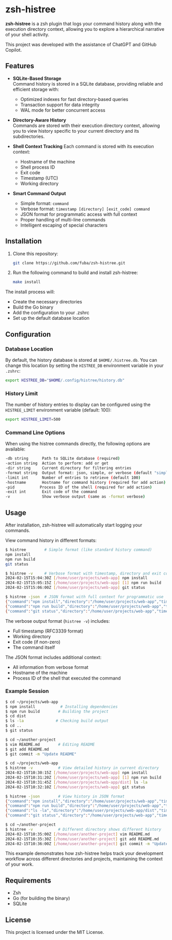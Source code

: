 # zsh-histree

**zsh-histree** is a zsh plugin that logs your command history along with the execution directory context, allowing you to explore a hierarchical narrative of your shell activity.

This project was developed with the assistance of ChatGPT and GitHub Copilot.

## Features

- **SQLite-Based Storage**  
  Command history is stored in a SQLite database, providing reliable and efficient storage with:
  - Optimized indexes for fast directory-based queries
  - Transaction support for data integrity
  - WAL mode for better concurrent access

- **Directory-Aware History**  
  Commands are stored with their execution directory context, allowing you to view history specific to your current directory and its subdirectories.

- **Shell Context Tracking**
  Each command is stored with its execution context:
  - Hostname of the machine
  - Shell process ID
  - Exit code
  - Timestamp (UTC)
  - Working directory

- **Smart Command Output**
  - Simple format: `command`
  - Verbose format: `timestamp [directory] [exit_code] command`
  - JSON format for programmatic access with full context
  - Proper handling of multi-line commands
  - Intelligent escaping of special characters

## Installation

1. Clone this repository:
    ```sh
    git clone https://github.com/fuba/zsh-histree.git
    ```

2. Run the following command to build and install zsh-histree:
    ```sh
    make install
    ```

The install process will:
- Create the necessary directories
- Build the Go binary
- Add the configuration to your .zshrc
- Set up the default database location

## Configuration

### Database Location
By default, the history database is stored at `$HOME/.histree.db`. You can change this location by setting the `HISTREE_DB` environment variable in your `.zshrc`:

```zsh
export HISTREE_DB="$HOME/.config/histree/history.db"
```

### History Limit
The number of history entries to display can be configured using the `HISTREE_LIMIT` environment variable (default: 100):

```zsh
export HISTREE_LIMIT=500
```

### Command Line Options

When using the histree commands directly, the following options are available:

```sh
-db string      Path to SQLite database (required)
-action string  Action to perform: add or get
-dir string     Current directory for filtering entries
-format string  Output format: json, simple, or verbose (default "simple")
-limit int      Number of entries to retrieve (default 100)
-hostname       Hostname for command history (required for add action)
-pid           Process ID of the shell (required for add action)
-exit int       Exit code of the command
-v              Show verbose output (same as -format verbose)
```

## Usage

After installation, zsh-histree will automatically start logging your commands.

View command history in different formats:
```sh
$ histree        # Simple format (like standard history command)
npm install
npm run build
git status

$ histree -v     # Verbose format with timestamp, directory and exit code
2024-02-15T15:04:30Z [/home/user/projects/web-app] npm install
2024-02-15T15:05:15Z [/home/user/projects/web-app] [1] npm run build
2024-02-15T15:06:00Z [/home/user/projects/web-app] git status

$ histree -json  # JSON format with full context for programmatic use
{"command":"npm install","directory":"/home/user/projects/web-app","timestamp":"2024-02-15T15:04:30Z","exit_code":0,"hostname":"laptop","process_id":1234}
{"command":"npm run build","directory":"/home/user/projects/web-app","timestamp":"2024-02-15T15:05:15Z","exit_code":1,"hostname":"laptop","process_id":1234}
{"command":"git status","directory":"/home/user/projects/web-app","timestamp":"2024-02-15T15:06:00Z","exit_code":0,"hostname":"laptop","process_id":1234}
```

The verbose output format (`histree -v`) includes:
- Full timestamp (RFC3339 format)
- Working directory
- Exit code (if non-zero)
- The command itself

The JSON format includes additional context:
- All information from verbose format
- Hostname of the machine
- Process ID of the shell that executed the command

### Example Session

```sh
$ cd ~/projects/web-app
$ npm install           # Installing dependencies
$ npm run build        # Building the project
$ cd dist
$ ls -la              # Checking build output
$ cd ..
$ git status

$ cd ~/another-project
$ vim README.md        # Editing README
$ git add README.md
$ git commit -m "Update README"

$ cd ~/projects/web-app
$ histree -v           # View detailed history in current directory
2024-02-15T10:30:15Z [/home/user/projects/web-app] npm install
2024-02-15T10:31:20Z [/home/user/projects/web-app] [1] npm run build
2024-02-15T10:31:45Z [/home/user/projects/web-app/dist] ls -la
2024-02-15T10:32:10Z [/home/user/projects/web-app] git status

$ histree -json        # View history in JSON format
{"command":"npm install","directory":"/home/user/projects/web-app","timestamp":"2024-02-15T10:30:15Z","exit_code":0,"hostname":"laptop","process_id":1234}
{"command":"npm run build","directory":"/home/user/projects/web-app","timestamp":"2024-02-15T10:31:20Z","exit_code":1,"hostname":"laptop","process_id":1234}
{"command":"ls -la","directory":"/home/user/projects/web-app/dist","timestamp":"2024-02-15T10:31:45Z","exit_code":0,"hostname":"laptop","process_id":1234}
{"command":"git status","directory":"/home/user/projects/web-app","timestamp":"2024-02-15T10:32:10Z","exit_code":0,"hostname":"laptop","process_id":1234}

$ cd ~/another-project
$ histree -v           # Different directory shows different history
2024-02-15T10:35:00Z [/home/user/another-project] vim README.md
2024-02-15T10:35:30Z [/home/user/another-project] git add README.md
2024-02-15T10:36:00Z [/home/user/another-project] git commit -m "Update README"
```

This example demonstrates how zsh-histree helps track your development workflow across different directories and projects, maintaining the context of your work.

## Requirements

- Zsh
- Go (for building the binary)
- SQLite

## License

This project is licensed under the MIT License.
